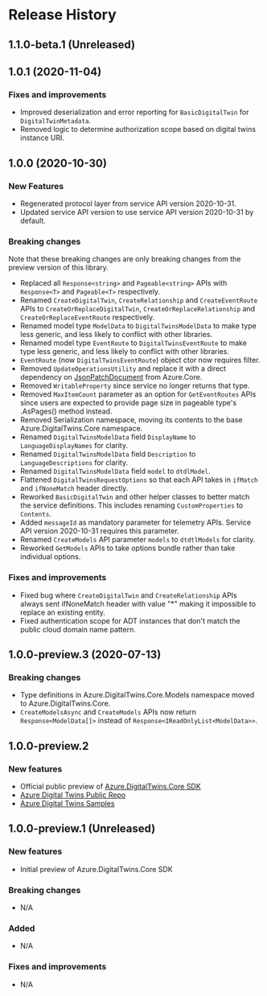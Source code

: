 # Release History

## 1.1.0-beta.1 (Unreleased)


## 1.0.1 (2020-11-04)

### Fixes and improvements

- Improved deserialization and error reporting for `BasicDigitalTwin` for `DigitalTwinMetadata`.
- Removed logic to determine authorization scope based on digital twins instance URI.

## 1.0.0 (2020-10-30)

### New Features

- Regenerated protocol layer from service API version 2020-10-31.
- Updated service API version to use service API version 2020-10-31 by default.

### Breaking changes

Note that these breaking changes are only breaking changes from the preview version of this library.

- Replaced all `Response<string>` and `Pageable<string>` APIs with `Response<T>` and `Pageable<T>` respectively.
- Renamed `CreateDigitalTwin`, `CreateRelationship` and `CreateEventRoute` APIs to `CreateOrReplaceDigitalTwin`, `CreateOrReplaceRelationship` and `CreateOrReplaceEventRoute` respectively.
- Renamed model type `ModelData` to `DigitalTwinsModelData` to make type less generic, and less likely to conflict with other libraries.
- Renamed model type `EventRoute` to `DigitalTwinsEventRoute` to make type less generic, and less likely to conflict with other libraries.
- `EventRoute` (now `DigitalTwinsEventRoute`) object ctor now requires filter.
- Removed `UpdateOperationsUtility` and replace it with a direct dependency on [JsonPatchDocument](https://github.com/Azure/azure-sdk-for-net/blob/master/sdk/core/Azure.Core/src/JsonPatchDocument.cs) from Azure.Core.
- Removed `WritableProperty` since service no longer returns that type.
- Removed `MaxItemCount` parameter as an option for `GetEventRoutes` APIs since users are expected to provide page size in pageable type's .AsPages() method instead.
- Removed Serialization namespace, moving its contents to the base Azure.DigitalTwins.Core namespace.
- Renamed `DigitalTwinsModelData` field `DisplayName` to `LanguageDisplayNames` for clarity.
- Renamed `DigitalTwinsModelData` field `Description` to `LanguageDescriptions` for clarity.
- Renamed `DigitalTwinsModelData` field `model` to `dtdlModel`.
- Flattened `DigitalTwinsRequestOptions` so that each API takes in `ifMatch` and `ifNoneMatch` header directly.
- Reworked `BasicDigitalTwin` and other helper classes to better match the service definitions. This includes renaming `CustomProperties` to `Contents`.
- Added `messageId` as mandatory parameter for telemetry APIs. Service API version 2020-10-31 requires this parameter.
- Renamed `CreateModels` API parameter `models` to `dtdtlModels` for clarity.
- Reworked `GetModels` APIs to take options bundle rather than take individual options.

### Fixes and improvements

- Fixed bug where `CreateDigitalTwin` and `CreateRelationship` APIs always sent ifNoneMatch header with value "*" making it impossible to replace an existing entity.
- Fixed authentication scope for ADT instances that don't match the public cloud domain name pattern.

## 1.0.0-preview.3 (2020-07-13)

### Breaking changes

- Type definitions in Azure.DigitalTwins.Core.Models namespace moved to Azure.DigitalTwins.Core.
- `CreateModelsAsync` and `CreateModels` APIs now return `Response<ModelData[]>` instead of `Response<IReadOnlyList<ModelData>>`.

## 1.0.0-preview.2

### New features

- Official public preview of [Azure.DigitalTwins.Core SDK](https://www.nuget.org/packages/Azure.DigitalTwins.Core)
- [Azure Digital Twins Public Repo](https://github.com/Azure/azure-sdk-for-net/tree/master/sdk/digitaltwins/Azure.DigitalTwins.Core)
- [Azure Digital Twins Samples](https://github.com/Azure/azure-sdk-for-net/tree/master/sdk/digitaltwins/Azure.DigitalTwins.Core/samples)

## 1.0.0-preview.1 (Unreleased)

### New features

- Initial preview of Azure.DigitalTwins.Core SDK

### Breaking changes

- N/A

### Added

- N/A

### Fixes and improvements

- N/A
